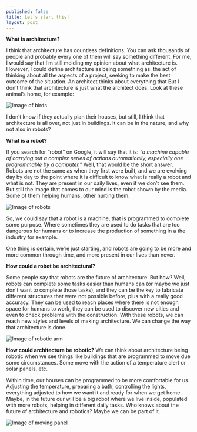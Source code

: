 ```yaml
---
published: false
title: Let's start this!
layout: post
---
```

**What is architecture?**

I think that architecture has countless definitions. You can ask thousands of people and probably every one of them will say something different. For me, I would say that I’m still molding my opinion about what architecture is. However, I could define architecture as being something as: the act of thinking about all the aspects of a project, seeking to make the best outcome of the situation. An architect thinks about everything that But I don’t think that architecture is just what the architect does. Look at these animal’s home, for example:

![Image of birds](http://noctulachannel.com/wp-content/uploads/2014/03/ninho-aves.jpg)


I don’t know if they actually plan their houses, but still, I think that architecture is all over, not just in buildings. It can be in the nature, and why not also in robots?

**What is a robot?**

If you search for “robot” on Google, it will say that it is: *“a machine capable of carrying out a complex series of actions automatically, especially one programmable by a computer.”*
Well, that would be the short answer. Robots are not the same as when they first were built, and we are evolving day by day to the point where it is difficult to know what is really a robot and what is not. They are present in our daily lives, even if we don’t see them. But still the image that comes to our mind is the robot shown by the media. Some of them helping humans, other hurting them.
  
![Image of robots](http://laughingsquid.com/wp-content/uploads/Famous-Robots_Poster_cargo.png)  
  
So, we could say that a robot is a machine, that is programmed to complete some purpose. Where sometimes they are used to do tasks that are too dangerous for humans or to increase the production of something in a the industry for example.

One thing is certain, we’re just starting, and robots are going to be more and more common through time, and more present in our lives than never.

**How could a robot be architectural?**

Some people say that robots are the future of architecture. But how? Well, robots can complete some tasks easier than humans can (or maybe we just don’t want to complete those tasks), and they can be the key to fabricate different structures that were not possible before, plus with a really good accuracy.  They can be used to reach places where there is not enough space for humans to work, they can be used to discover new cities and even to check problems with the construction. With these robots, we can reach new styles and levels of making architecture. We can change the way that architecture is done.

![Image of robotic arm](http://gramaziokohler.arch.ethz.ch/data/ProjectImages/02_Web/M/040/060306_040_ProduktionCurtainWal_SilvanOesterle_023_WM.jpg)

**How could architecture be robotic?**
We can think about architecture being robotic when we see things like buildings that are programmed to move due some circumstances. Some move with the action of a temperature alert or solar panels, etc.

Within time, our houses can be programmed to be more comfortable for us. Adjusting the temperature, preparing a bath, controlling the lights, everything adjusted to how we want it and ready for when we get home. Maybe, in the future our will be a big robot where we live inside, populated with more robots, helping in different daily tasks. Who knows about the future of architecture and robotics? Maybe we can be part of it.

![Image of moving panel](https://static.dezeen.com/uploads/2015/07/SDU-Kolding-campus-by-Henning-Larsen_dezeen_sqb.jpg)
